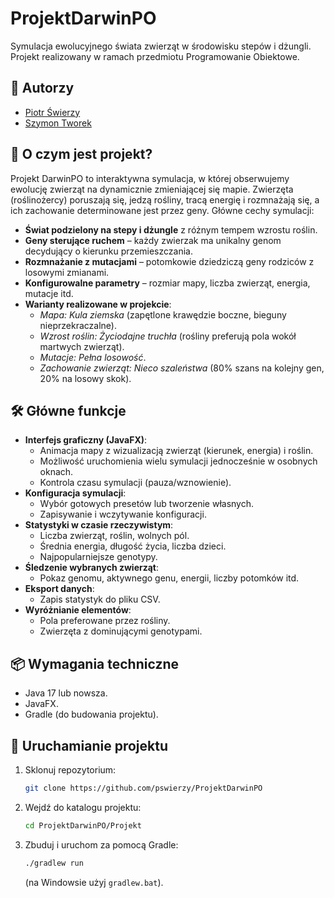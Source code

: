 # ProjektDarwinPO

Symulacja ewolucyjnego świata zwierząt w środowisku stepów i dżungli. Projekt realizowany w ramach przedmiotu Programowanie Obiektowe.

## 👥 Autorzy

- [Piotr Świerzy](https://github.com/pswierzy)
- [Szymon Tworek](https://github.com/szTworek)

## 📌 O czym jest projekt?

Projekt DarwinPO to interaktywna symulacja, w której obserwujemy ewolucję zwierząt na dynamicznie zmieniającej się mapie. Zwierzęta (roślinożercy) poruszają się, jedzą rośliny, tracą energię i rozmnażają się, a ich zachowanie determinowane jest przez geny. Główne cechy symulacji:

- **Świat podzielony na stepy i dżungle** z różnym tempem wzrostu roślin.
- **Geny sterujące ruchem** – każdy zwierzak ma unikalny genom decydujący o kierunku przemieszczania.
- **Rozmnażanie z mutacjami** – potomkowie dziedziczą geny rodziców z losowymi zmianami.
- **Konfigurowalne parametry** – rozmiar mapy, liczba zwierząt, energia, mutacje itd.
- **Warianty realizowane w projekcie**:
  - _Mapa: Kula ziemska_ (zapętlone krawędzie boczne, bieguny nieprzekraczalne).
  - _Wzrost roślin: Życiodajne truchła_ (rośliny preferują pola wokół martwych zwierząt).
  - _Mutacje: Pełna losowość_.
  - _Zachowanie zwierząt: Nieco szaleństwa_ (80% szans na kolejny gen, 20% na losowy skok).

## 🛠️ Główne funkcje

- **Interfejs graficzny (JavaFX)**:
  - Animacja mapy z wizualizacją zwierząt (kierunek, energia) i roślin.
  - Możliwość uruchomienia wielu symulacji jednocześnie w osobnych oknach.
  - Kontrola czasu symulacji (pauza/wznowienie).
- **Konfiguracja symulacji**:
  - Wybór gotowych presetów lub tworzenie własnych.
  - Zapisywanie i wczytywanie konfiguracji.
- **Statystyki w czasie rzeczywistym**:
  - Liczba zwierząt, roślin, wolnych pól.
  - Średnia energia, długość życia, liczba dzieci.
  - Najpopularniejsze genotypy.
- **Śledzenie wybranych zwierząt**:
  - Pokaz genomu, aktywnego genu, energii, liczby potomków itd.
- **Eksport danych**:
  - Zapis statystyk do pliku CSV.
- **Wyróżnianie elementów**:
  - Pola preferowane przez rośliny.
  - Zwierzęta z dominującymi genotypami.

## 📦 Wymagania techniczne

- Java 17 lub nowsza.
- JavaFX.
- Gradle (do budowania projektu).

## 🚀 Uruchamianie projektu

1. Sklonuj repozytorium:
   ```bash
   git clone https://github.com/pswierzy/ProjektDarwinPO
   ```
2. Wejdź do katalogu projektu:
   ```bash
   cd ProjektDarwinPO/Projekt
   ```
3. Zbuduj i uruchom za pomocą Gradle:

   ```bash
   ./gradlew run
   ```

   (na Windowsie użyj `gradlew.bat`).
